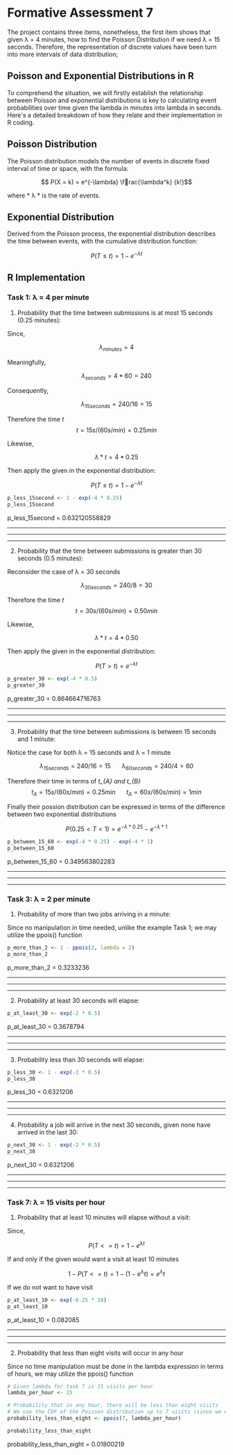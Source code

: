 
# Formative Assessment 7
The project contains three items, nonetheless, the first item shows that given λ = 4 minutes, how to find the Poisson Distribution if we need λ = 15 seconds. Therefore, the representation of discrete values have been turn into more intervals of data distribution;

## Poisson and Exponential Distributions in R

To comprehend the situation, we will firstly establish the relationship between Poisson and exponential distributions is key to calculating event probabilities over time given the lambda in minutes into lambda in seconds. Here's a detailed breakdown of how they relate and their implementation in R coding.

## Poisson Distribution

The Poisson distribution models the number of events in discrete fixed interval of time or space, with the formula:

$$ P(X = k) = e^{-\lambda} \frac{\lambda^k} {k!}$$

where * λ * is the rate of events.

## Exponential Distribution

Derived from the Poisson process, the exponential distribution describes the time between events, with the cumulative distribution function:

$$ P(T \leq t) = 1 - e^{-\lambda t} $$

## R Implementation

### Task 1: λ = 4 per minute


1. Probability that the time between submissions is at most 15 seconds (0.25 minutes):

Since,

$$ λ_{minutes} = 4 $$

Meaningfully,

$$ λ_{seconds} = 4 * 60 = 240 $$

Consequently,

$$ λ_{15seconds} = 240/16 = 15 $$

Therefore the time *t*
$$t = 15s/(60s/min) = 0.25min $$

Likewise,

$$ λ * t = 4 * 0.25 $$

Then apply the given in the exponential distribution:

$$ P(T \leq t) = 1 - e^{-\lambda t} $$

```r
p_less_15second <- 1 - exp(-4 * 0.25)
p_less_15second
```
p_less_15second = 0.632120558829

---
---
---
2. Probability that the time between submissions is greater than 30 seconds (0.5 minutes):

Reconsider the case of λ = 30 seconds

$$ λ_{30seconds} = 240/8 = 30 $$

Therefore the time *t*
$$t = 30s/(60s/min) = 0.50min $$

Likewise,

$$ λ * t = 4 * 0.50 $$

Then apply the given in the exponential distribution:

$$ P(T > t) = e^{-\lambda t} $$

```r
p_greater_30 <- exp(-4 * 0.5)
p_greater_30
```
p_greater_30 = 0.864664716763

---
---
---
3. Probability that the time between submissions is between 15 seconds and 1 minute:

Notice the case for both λ = 15 seconds and λ = 1 minute

$$ λ_{15seconds} = 240/16 = 15 \hspace{20pt} λ_{60seconds} = 240/4 = 60 $$

Therefore their time in terms of *t_{A} and t_{B}*
$$t_{A} = 15s/(60s/min) = 0.25min \hspace{20pt} t_{A} = 60s/(60s/min) = 1min $$

Finally their possion distribution can be expressed in terms of the difference between two exponential distributions

$$ P(0.25 < T < 1) = e^{-λ * 0.25} - e^{-λ * 1} $$

```r
p_between_15_60 <- exp(-4 * 0.25) - exp(-4 * 1)
p_between_15_60
```
p_between_15_60 = 0.349563802283

---
---
---
### Task 3: λ = 2 per minute

1. Probability of more than two jobs arriving in a minute:

Since no manipulation in time needed, unlike the example Task 1; we may utilize the ppois() function
```r
p_more_than_2 <- 1 - ppois(2, lambda = 2)
p_more_than_2
```
p_more_than_2 = 0.3233236

---
---
---
2. Probability at least 30 seconds will elapse:

```r
p_at_least_30 <- exp(-2 * 0.5)
```
p_at_least_30 = 0.3678794

---
---
---
3. Probability less than 30 seconds will elapse:

```r
p_less_30 <- 1 - exp(-2 * 0.5)
p_less_30
```
p_less_30 = 0.6321206

---
---
---
4. Probability a job will arrive in the next 30 seconds, given none have arrived in the last 30:

```r
p_next_30 <- 1 - exp(-2 * 0.5)
p_next_30
```
p_next_30 = 0.6321206

---
---
---
### Task 7: λ = 15 visits per hour

1. Probability that at least 10 minutes will elapse without a visit:

Since,

$$ P(T <= t) = 1 - e^{λt} $$

If and only if the given would want a visit at least 10 minutes

$$ 1 - P(T <= t) = 1 - (1 - e^λt) = e^λt $$

If we do not want to have visit

```r
p_at_least_10 <- exp(-0.25 * 10)
p_at_least_10
```
p_at_least_10 = 0.082085

---
---
---
2. Probability that less than eight visits will occur in any hour

Since no time manipulation must be done in the lambda expression in terms of hours, we may utilize the ppois() function

```r
# Given lambda for task 7 is 15 visits per hour
lambda_per_hour <- 15

# Probability that in any hour, there will be less than eight visits
# We use the CDF of the Poisson distribution up to 7 visits (since we want less than 8)
probability_less_than_eight <- ppois(7, lambda_per_hour)

probability_less_than_eight
```
probability_less_than_eight = 0.01800219
